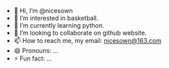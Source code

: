 - 👋 Hi, I’m @nicesown
- 👀 I’m interested in basketball.
- 🌱 I’m currently learning python.
- 💞️ I’m looking to collaborate on github website.
- 📫 How to reach me, my email: nicesown@163.com
- 😄 Pronouns: ...
- ⚡ Fun fact: ...

<!---
nicesown/nicesown is a ✨ special ✨ repository because its `README.md` (this file) appears on your GitHub profile.
You can click the Preview link to take a look at your changes.
--->
